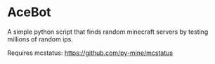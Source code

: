 # AceBot
A simple python script that finds random minecraft servers by testing millions of random ips.

Requires mcstatus: https://github.com/py-mine/mcstatus
